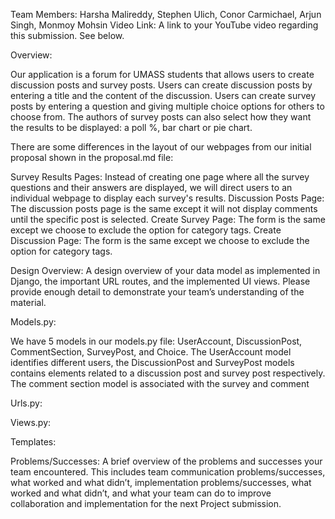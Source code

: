 
Team Members: Harsha Malireddy, Stephen Ulich, Conor Carmichael, Arjun Singh, Monmoy Mohsin 
Video Link: A link to your YouTube video regarding this submission. See below.

Overview:

Our application is a forum for UMASS students that allows users to create discussion posts and survey posts. Users can create discussion posts by entering a title and the content of the discussion. Users can create survey posts by entering a question and giving multiple choice options for others to choose from. The authors of survey posts can also select how they want the results to be displayed: a poll %, bar chart or pie chart. 

There are some differences in the layout of our webpages from our initial proposal shown in the proposal.md file:

Survey Results Pages: Instead of creating one page where all the survey questions and their answers are displayed, we will direct users to an individual webpage to display each survey's results. 
Discussion Posts Page: The discussion posts page is the same except it will not display comments until the specific post is selected. 
Create Survey Page: The form is the same except we choose to exclude the option for category tags. 
Create Discussion Page: The form is the same except we choose to exclude the option for category tags. 

Design Overview: 
A design overview of your data model as implemented in Django, the important URL routes, and the implemented UI views. Please provide enough detail to demonstrate your team’s understanding of the material.

Models.py: 

We have 5 models in our models.py file: UserAccount, DiscussionPost, CommentSection, SurveyPost, and Choice. 
The UserAccount model identifies different users, the DiscussionPost and SurveyPost models contains elements related to a discussion post and survey post respectively. The comment section model is associated with the survey 
and comment 

Urls.py: 

Views.py: 

Templates: 



Problems/Successes: 
A brief overview of the problems and successes your team encountered. This includes team communication problems/successes, what worked and what didn’t, implementation problems/successes, what worked and what didn’t, and what your team can do to improve collaboration and implementation for the next Project submission.



